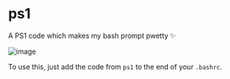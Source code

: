 # ps1
A PS1 code which makes my bash prompt pwetty ✨

![image](https://github.com/xbyrne/ps1/assets/100096630/3774fb99-b7e4-4859-956f-c59da4bd622c)

To use this, just add the code from `ps1` to the end of your `.bashrc`.
